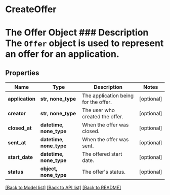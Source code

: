 # CreateOffer

# The Offer Object ### Description The `Offer` object is used to represent an offer for an application.
## Properties
Name | Type | Description | Notes
------------ | ------------- | ------------- | -------------
**application** | **str, none_type** | The application being for the offer. | [optional] 
**creator** | **str, none_type** | The user who created the offer. | [optional] 
**closed_at** | **datetime, none_type** | When the offer was closed. | [optional] 
**sent_at** | **datetime, none_type** | When the offer was sent. | [optional] 
**start_date** | **datetime, none_type** | The offered start date. | [optional] 
**status** | **object, none_type** | The offer&#39;s status. | [optional] 

[[Back to Model list]](../README.md#documentation-for-models) [[Back to API list]](../README.md#documentation-for-api-endpoints) [[Back to README]](../README.md)


